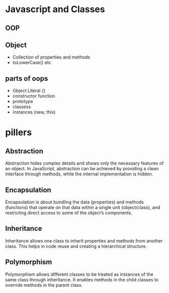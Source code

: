 # Javascript and Classes

## OOP

## Object

- Collection of properties and methods
- toLowerCase() etc

## parts of oops

- Object Literal {}
- constructor function
- prototype
- classess
- instances (new, this)

# pillers

## Abstraction

Abstraction hides complex details and shows only the necessary features of an object. In JavaScript, abstraction can be achieved by providing a clean interface through methods, while the internal implementation is hidden.

## Encapsulation

Encapsulation is about bundling the data (properties) and methods (functions) that operate on that data within a single unit (object/class), and restricting direct access to some of the object’s components.

## Inheritance

Inheritance allows one class to inherit properties and methods from another class. This helps in code reuse and creating a hierarchical structure.

## Polymorphism

Polymorphism allows different classes to be treated as instances of the same class through inheritance. It enables methods in the child classes to override methods in the parent class.
